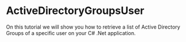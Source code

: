 # ActiveDirectoryGroupsUser
On this tutorial we will show you how to retrieve a list of Active Directory Groups of a specific user on your C# .Net application.

